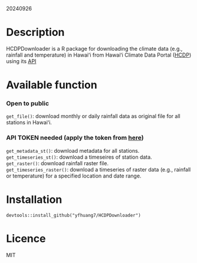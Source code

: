 20240926

# Description
HCDPDownloader is a R package for downloading the climate data (e.g., rainfall and temperature) in Hawaiʻi from Hawaiʻi Climate Data Portal ([HCDP](https://www.hawaii.edu/climate-data-portal/)) using its [API](https://docs.google.com/document/d/1XlVR6S6aCb7WC4ntC4QaRzdw0i6B-wDahDjsN1z7ECk/edit#heading=h.1ocj20xm1h5n)

# Available function  
### Open to public
`get_file()`: download monthly or daily rainfall data as original file for all stations in Hawaiʻi.

### API TOKEN needed (apply the token from [here](https://www.hawaii.edu/climate-data-portal/hcdp-hawaii-mesonet-api/))  

`get_metadata_st()`: download metadata for all stations.  
`get_timeseries_st()`: download a timeseires of station data.  
`get_raster()`: download rainfall raster file.  
`get_timeseries_raster()`: download a timeseries of raster data (e.g., rainfall or temperature) for a specified location and date range.

# Installation
`devtools::install_github("yfhuang7/HCDPDownloader")`

# Licence
MIT 

